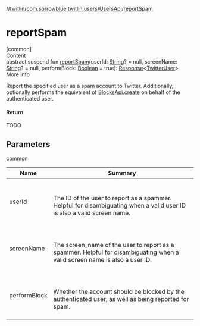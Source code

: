 //[twitlin](../../index.md)/[com.sorrowblue.twitlin.users](../index.md)/[UsersApi](index.md)/[reportSpam](report-spam.md)



# reportSpam  
[common]  
Content  
abstract suspend fun [reportSpam](report-spam.md)(userId: [String](https://kotlinlang.org/api/latest/jvm/stdlib/kotlin/-string/index.html)? = null, screenName: [String](https://kotlinlang.org/api/latest/jvm/stdlib/kotlin/-string/index.html)? = null, performBlock: [Boolean](https://kotlinlang.org/api/latest/jvm/stdlib/kotlin/-boolean/index.html) = true): [Response](../../com.sorrowblue.twitlin.client/-response/index.md)<[TwitterUser](../../com.sorrowblue.twitlin.objects/-twitter-user/index.md)>  
More info  


Report the specified user as a spam account to Twitter. Additionally, optionally performs the equivalent of [BlocksApi.create](../-blocks-api/create.md) on behalf of the authenticated user.



#### Return  


TODO



## Parameters  
  
common  
  
|  Name|  Summary| 
|---|---|
| <a name="com.sorrowblue.twitlin.users/UsersApi/reportSpam/#kotlin.String?#kotlin.String?#kotlin.Boolean/PointingToDeclaration/"></a>userId| <a name="com.sorrowblue.twitlin.users/UsersApi/reportSpam/#kotlin.String?#kotlin.String?#kotlin.Boolean/PointingToDeclaration/"></a><br><br>The ID of the user to report as a spammer. Helpful for disambiguating when a valid user ID is also a valid screen name.<br><br>
| <a name="com.sorrowblue.twitlin.users/UsersApi/reportSpam/#kotlin.String?#kotlin.String?#kotlin.Boolean/PointingToDeclaration/"></a>screenName| <a name="com.sorrowblue.twitlin.users/UsersApi/reportSpam/#kotlin.String?#kotlin.String?#kotlin.Boolean/PointingToDeclaration/"></a><br><br>The screen_name of the user to report as a spammer. Helpful for disambiguating when a valid screen name is also a user ID.<br><br>
| <a name="com.sorrowblue.twitlin.users/UsersApi/reportSpam/#kotlin.String?#kotlin.String?#kotlin.Boolean/PointingToDeclaration/"></a>performBlock| <a name="com.sorrowblue.twitlin.users/UsersApi/reportSpam/#kotlin.String?#kotlin.String?#kotlin.Boolean/PointingToDeclaration/"></a><br><br>Whether the account should be blocked by the authenticated user, as well as being reported for spam.<br><br>
  
  



